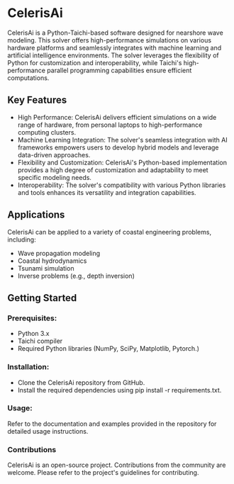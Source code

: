 # CelerisAi
CelerisAi is a Python-Taichi-based software designed for nearshore wave modeling. This solver offers high-performance simulations on various hardware platforms and seamlessly integrates with machine learning and artificial intelligence environments. The solver leverages the flexibility of Python for customization and interoperability, while Taichi's high-performance parallel programming capabilities ensure efficient computations.

## Key Features
* High Performance: CelerisAi delivers efficient simulations on a wide range of hardware, from personal laptops to high-performance computing clusters.
* Machine Learning Integration: The solver's seamless integration with AI frameworks empowers users to develop hybrid models and leverage data-driven approaches.
* Flexibility and Customization: CelerisAi's Python-based implementation provides a high degree of customization and adaptability to meet specific modeling needs.
* Interoperability: The solver's compatibility with various Python libraries and tools enhances its versatility and integration capabilities.

## Applications
CelerisAi can be applied to a variety of coastal engineering problems, including:
- Wave propagation modeling
- Coastal hydrodynamics
- Tsunami simulation
- Inverse problems (e.g., depth inversion)

## Getting Started
### Prerequisites:

- Python 3.x
- Taichi compiler
- Required Python libraries (NumPy, SciPy, Matplotlib, Pytorch.)

### Installation:

- Clone the CelerisAi repository from GitHub.
- Install the required dependencies using pip install -r requirements.txt.

### Usage:
Refer to the documentation and examples provided in the repository for detailed usage instructions.

### Contributions
CelerisAi is an open-source project. Contributions from the community are welcome. Please refer to the project's guidelines for contributing.
